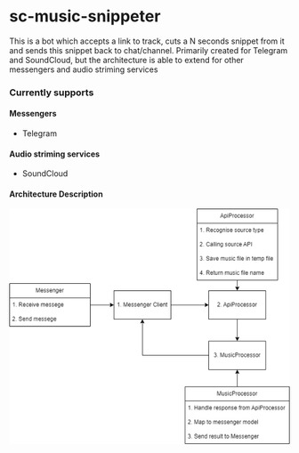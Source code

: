 # sc-music-snippeter

This is a bot which accepts a link to track, cuts a N seconds snippet from it and sends this snippet back to chat/channel.
Primarily created for Telegram and SoundCloud, but the architecture is able to extend for other messengers and audio striming services

### Currently supports

#### Messengers

- Telegram

#### Audio striming services

- SoundCloud

#### Architecture Description

![TrackSnippeter](https://github.com/Wordllban/sc-music-snippeter/blob/main/README/diagram.png)
